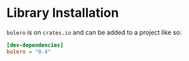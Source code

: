 # Library Installation

`bolero` is on `crates.io` and can be added to a project like so:

```toml
[dev-dependencies]
bolero = "0.4"
```
